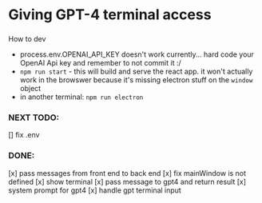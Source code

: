# Giving GPT-4 terminal access

###

How to dev

- process.env.OPENAI_API_KEY doesn't work currently... hard code your OpenAI Api key and remember to not commit it :/
- `npm run start` - this will build and serve the react app. it won't actually work in the browswer because it's missing electron stuff on the `window` object
- in another terminal: `npm run electron`

### NEXT TODO:

[] fix .env

### DONE:

[x] pass messages from front end to back end
[x] fix mainWindow is not defined
[x] show terminal
[x] pass message to gpt4 and return result
[x] system prompt for gpt4
[x] handle gpt terminal input
